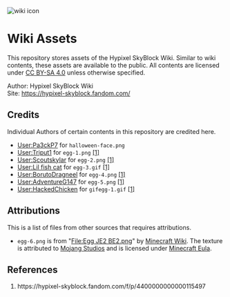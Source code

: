 <img src="https://raw.githubusercontent.com/skyblock-wiki/skyblock-wiki.github.io/main/WikiIcon.png" alt="wiki icon" />

# Wiki Assets
This repository stores assets of the Hypixel SkyBlock Wiki. Similar to wiki contents, these assets are available to the public. All contents are licensed under [CC BY-SA 4.0](https://creativecommons.org/licenses/by-sa/4.0/) unless otherwise specified.

Author: Hypixel SkyBlock Wiki  
Site: https://hypixel-skyblock.fandom.com/

## Credits
Individual Authors of certain contents in this repository are credited here.
* [User:Pa3ckP7](https://hypixel-skyblock.fandom.com/wiki/User:Pa3ckP7) for `halloween-face.png`
* [User:Triput1](https://hypixel-skyblock.fandom.com/wiki/User:Triput1) for `egg-1.png` [[1]](#ref-1)
* [User:Scoutskylar](https://hypixel-skyblock.fandom.com/wiki/User:Scoutskylar) for `egg-2.png` [[1]](#ref-1)
* [User:Lil fish cat](https://hypixel-skyblock.fandom.com/wiki/User:Lil_fish_cat) for `egg-3.gif` [[1]](#ref-1)
* [User:BorutoDragneel](https://hypixel-skyblock.fandom.com/wiki/User:BorutoDragneel) for `egg-4.png` [[1]](#ref-1)
* [User:AdventureG147](https://hypixel-skyblock.fandom.com/wiki/User:AdventureG147) for `egg-5.png` [[1]](#ref-1)
* [User:HackedChicken](https://hypixel-skyblock.fandom.com/wiki/User:HackedChicken) for `gifegg-1.gif` [[1]](#ref-1)

## Attributions
This is a list of files from other sources that requires attributions.
* `egg-6.png` is from "[File:Egg JE2 BE2.png](https://minecraft.fandom.com/wiki/File:Egg_JE2_BE2.png)" by [Minecraft Wiki](https://minecraft.fandom.com/). The texture is attributed to [Mojang Studios](https://account.mojang.com/) and is licensed under [Minecraft Eula](https://account.mojang.com/documents/minecraft_eula).

## References
<ol>
  <li id="ref-1">https://hypixel-skyblock.fandom.com/f/p/4400000000000115497</li>
</ol>
